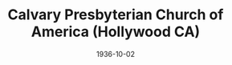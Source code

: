---
date: &id001 1936-10-02
end_date: null
location:
  address: null
  city: Hollywood
  state: CA
minister: null
ministers: []
name: Calvary Presbyterian Church of America
names: null
origination_date: *id001
raw_data: "AR Hollywood\n\nCalvary Presbyterian Church of America  (October 2, 1936\u2013\
  September 1937)\n(withdrew to Independency, 1937)"
received_from: null
states:
- CA
status:
  active: false
  end_date: 1937-09-30
  reason: withdrawal
  received_from: null
  withdrawal_to: Independency
title: Calvary Presbyterian Church of America (Hollywood CA)
year_established:
- 1936

---